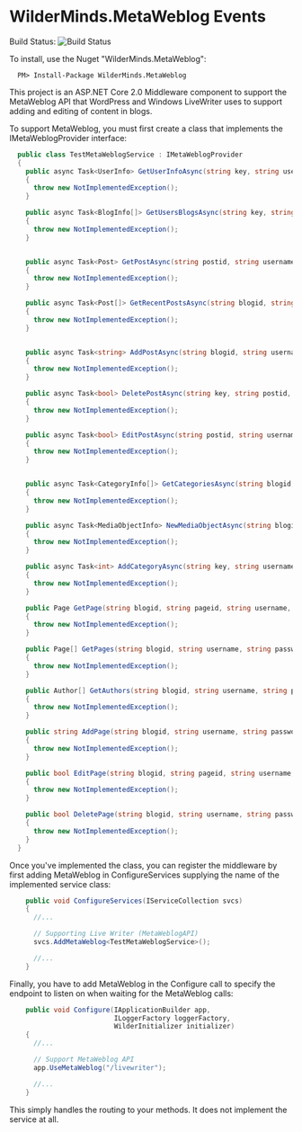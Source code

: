 # WilderMinds.MetaWeblog Events

Build Status: ![Build Status](https://github.com/shawnwildermuth/metaweblog/workflows/BuildAndTest/badge.svg)

To install, use the Nuget "WilderMinds.MetaWeblog":

```
  PM> Install-Package WilderMinds.MetaWeblog
```

This project is an ASP.NET Core 2.0 Middleware component to support the MetaWeblog API 
that WordPress and Windows LiveWriter uses to support adding and editing of content
in blogs.

To support MetaWeblog, you must first create a class that implements the IMetaWeblogProvider interface:

```C#
  public class TestMetaWeblogService : IMetaWeblogProvider
  {
    public async Task<UserInfo> GetUserInfoAsync(string key, string username, string password)
    {
      throw new NotImplementedException();
    }

    public async Task<BlogInfo[]> GetUsersBlogsAsync(string key, string username, string password)
    {
      throw new NotImplementedException();
    }


    public async Task<Post> GetPostAsync(string postid, string username, string password)
    {
      throw new NotImplementedException();
    }

    public async Task<Post[]> GetRecentPostsAsync(string blogid, string username, string password, int numberOfPosts)
    {
      throw new NotImplementedException();
    }


    public async Task<string> AddPostAsync(string blogid, string username, string password, Post post, bool publish)
    {
      throw new NotImplementedException();
    }

    public async Task<bool> DeletePostAsync(string key, string postid, string username, string password, bool publish)
    {
      throw new NotImplementedException();
    }

    public async Task<bool> EditPostAsync(string postid, string username, string password, Post post, bool publish)
    {
      throw new NotImplementedException();
    }


    public async Task<CategoryInfo[]> GetCategoriesAsync(string blogid, string username, string password)
    {
      throw new NotImplementedException();
    }

    public async Task<MediaObjectInfo> NewMediaObjectAsync(string blogid, string username, string password, MediaObject mediaObject)
    {
      throw new NotImplementedException();
    }

    public async Task<int> AddCategoryAsync(string key, string username, string password, NewCategory category)
    {
      throw new NotImplementedException();
    }

    public Page GetPage(string blogid, string pageid, string username, string password)
    {
      throw new NotImplementedException();
    }

    public Page[] GetPages(string blogid, string username, string password, int numPages)
    {
      throw new NotImplementedException();
    }

    public Author[] GetAuthors(string blogid, string username, string password)
    {
      throw new NotImplementedException();
    }

    public string AddPage(string blogid, string username, string password, Page page, bool publish)
    {
      throw new NotImplementedException();
    }

    public bool EditPage(string blogid, string pageid, string username, string password, Page page, bool publish)
    {
      throw new NotImplementedException();
    }

    public bool DeletePage(string blogid, string username, string password, string pageid)
    {
      throw new NotImplementedException();
    }
  }
```

Once you've implemented the class, you can register the middleware by first adding MetaWeblog in 
ConfigureServices supplying the name of the implemented service class:
```C#
    public void ConfigureServices(IServiceCollection svcs)
    {
      //...

      // Supporting Live Writer (MetaWeblogAPI)
      svcs.AddMetaWeblog<TestMetaWeblogService>();

      //...
    }

```

Finally, you have to add MetaWeblog in the Configure call to specify the endpoint to listen on when 
waiting for the MetaWeblog calls:

```C#
    public void Configure(IApplicationBuilder app,
                          ILoggerFactory loggerFactory,
                          WilderInitializer initializer)
    {
      //...

      // Support MetaWeblog API
      app.UseMetaWeblog("/livewriter");

      //...
    }
```

This simply handles the routing to your methods. It does not implement the service at all. 

